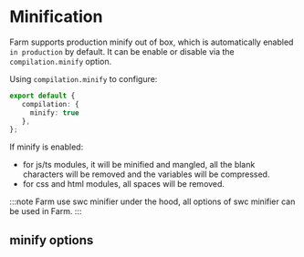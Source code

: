 # Minification
Farm supports production minify out of box, which is automatically enabled `in production` by default. It can be enable or disable via the `compilation.minify` option.

Using `compilation.minify` to configure:
```ts title="farm.config.ts"
export default {
   compilation: {
     minify: true
   },
};
```

If minify is enabled:
* for js/ts modules, it will be minified and mangled, all the blank characters will be removed and the variables will be compressed.
* for css and html modules, all spaces will be removed.

:::note
Farm use swc minifier under the hood, all options of swc minifier can be used in Farm.
:::

## minify options